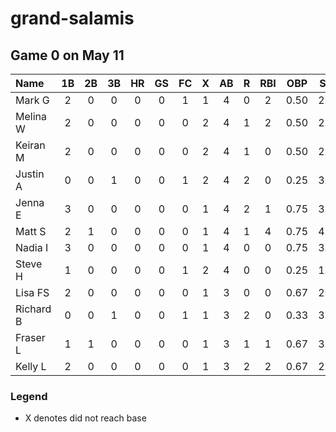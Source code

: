 # grand-salamis


## Game 0 on May 11
| Name | 1B | 2B | 3B | HR | GS | FC | X | AB | R | RBI | OBP | SLG | OPS |
| :--- | :---: | :---: | :---: | :---: | :---: | :---: | :---: | :---: | :---: | :---: | :---: | :---: |:---: |
| Mark G | 2 | 0 | 0 | 0 | 0 | 1 | 1 | 4 | 0 | 2 | 0.50 | 2.00 |2.50 |
| Melina W | 2 | 0 | 0 | 0 | 0 | 0 | 2 | 4 | 1 | 2 | 0.50 | 2.00 |2.50 |
| Keiran M | 2 | 0 | 0 | 0 | 0 | 0 | 2 | 4 | 1 | 0 | 0.50 | 2.00 |2.50 |
| Justin A | 0 | 0 | 1 | 0 | 0 | 1 | 2 | 4 | 2 | 0 | 0.25 | 3.00 |3.25 |
| Jenna E | 3 | 0 | 0 | 0 | 0 | 0 | 1 | 4 | 2 | 1 | 0.75 | 3.00 |3.75 |
| Matt S | 2 | 1 | 0 | 0 | 0 | 0 | 1 | 4 | 1 | 4 | 0.75 | 4.00 |4.75 |
| Nadia I | 3 | 0 | 0 | 0 | 0 | 0 | 1 | 4 | 0 | 0 | 0.75 | 3.00 |3.75 |
| Steve H | 1 | 0 | 0 | 0 | 0 | 1 | 2 | 4 | 0 | 0 | 0.25 | 1.00 |1.25 |
| Lisa FS | 2 | 0 | 0 | 0 | 0 | 0 | 1 | 3 | 0 | 0 | 0.67 | 2.00 |2.67 |
| Richard B | 0 | 0 | 1 | 0 | 0 | 1 | 1 | 3 | 2 | 0 | 0.33 | 3.00 |3.33 |
| Fraser L | 1 | 1 | 0 | 0 | 0 | 0 | 1 | 3 | 1 | 1 | 0.67 | 3.00 |3.67 |
| Kelly L | 2 | 0 | 0 | 0 | 0 | 0 | 1 | 3 | 2 | 2 | 0.67 | 2.00 |2.67 |


### Legend
* X denotes did not reach base
